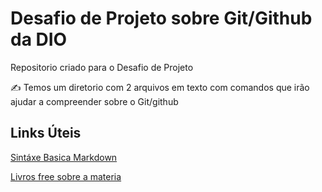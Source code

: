 # Desafio de Projeto sobre Git/Github da DIO
Repositorio criado para o Desafio de Projeto


✍️ Temos um diretorio com 2 arquivos em texto com comandos que irão ajudar a 
compreender sobre o Git/github
 

## Links Úteis
[Sintáxe Basica Markdown](https://www.markdownguide.org/basic-syntax/)

[Livros free sobre a materia](https://github.com/free-educa/free-livros#Livros)
